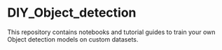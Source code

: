 # DIY_Object_detection
This repository contains notebooks and tutorial guides to train your own Object detection models on custom datasets.
